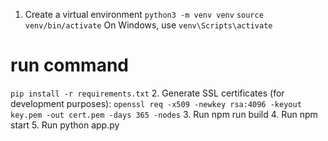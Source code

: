 1. Create a virtual environment
`python3 -m venv venv` 
`source venv/bin/activate`
On Windows, use `venv\Scripts\activate`
# run command
`pip install -r requirements.txt`
2. Generate SSL certificates (for development purposes):
`openssl req -x509 -newkey rsa:4096 -keyout key.pem -out cert.pem -days 365 -nodes`
3. Run npm run build
4. Run npm start
5. Run python app.py